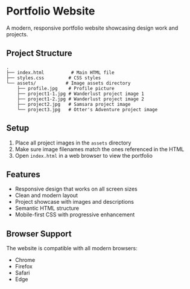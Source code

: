 # Portfolio Website

A modern, responsive portfolio website showcasing design work and projects.

## Project Structure

```
.
├── index.html          # Main HTML file
├── styles.css         # CSS styles
└── assets/           # Image assets directory
    ├── profile.jpg    # Profile picture
    ├── project1-1.jpg # Wanderlust project image 1
    ├── project1-2.jpg # Wanderlust project image 2
    ├── project2.jpg   # Samsara project image
    └── project3.jpg   # Otter's Adventure project image
```

## Setup

1. Place all project images in the `assets` directory
2. Make sure image filenames match the ones referenced in the HTML
3. Open `index.html` in a web browser to view the portfolio

## Features

- Responsive design that works on all screen sizes
- Clean and modern layout
- Project showcase with images and descriptions
- Semantic HTML structure
- Mobile-first CSS with progressive enhancement

## Browser Support

The website is compatible with all modern browsers:
- Chrome
- Firefox
- Safari
- Edge 